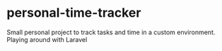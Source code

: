 # personal-time-tracker
Small personal project to track tasks and time in a custom environment. Playing around with Laravel
